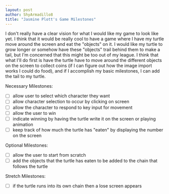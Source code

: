 ```yaml
---
layout: post
author: ShyArmadillo8
title: "Jasmine Plott's Game Milestones"
---
```


I don't really have a clear vision for what I would like my game to look like yet.  I think that it would be really cool to have a game where I have my turtle move around the screen and eat the "objects" on it.  I would like my turtle to grow longer or somehow have these "objects" trail behind them to make a tail, but I'm concerned that this might be too out of my league.  I think that what I'll do first is have the turtle have to move around the different objects on the screen to collect coins (if I can figure out how the image import works I could do food), and if I accomplish my basic milestones, I can add the tail to my turtle. 

Necessary Milestones:
- [ ] allow user to select which character they want
- [ ] allow character selection to occur by clicking on screen
- [ ] allow the character to respond to key input for movement
- [ ] allow the user to win
- [ ] indicate winning by having the turtle write it on the screen or playing animation
- [ ] keep track of how much the turtle has "eaten" by displaying the number on the screen

Optional Milestones:
- [ ] allow the user to start from scratch
- [ ] add the objects that the turtle has eaten to be added to the chain that follows the turtle

Stretch Milestones:
- [ ] if the turtle runs into its own chain then a lose screen appears
